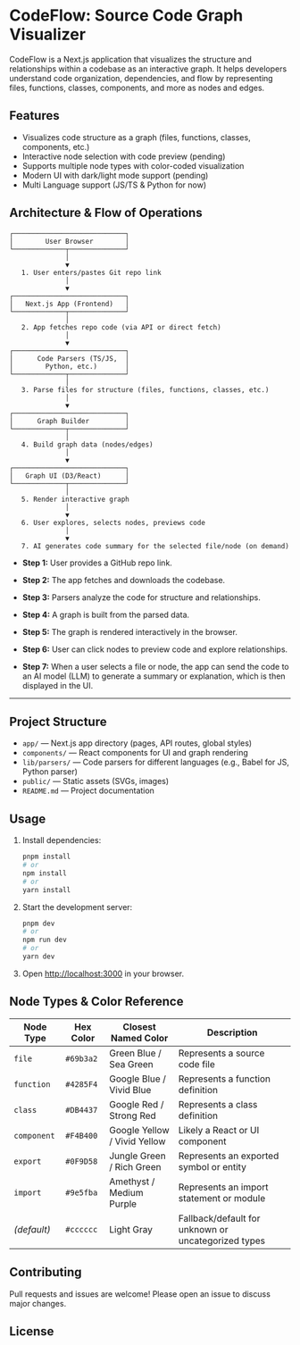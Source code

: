 # CodeFlow: Source Code Graph Visualizer

CodeFlow is a Next.js application that visualizes the structure and relationships within a codebase as an interactive graph. It helps developers understand code organization, dependencies, and flow by representing files, functions, classes, components, and more as nodes and edges.

## Features
- Visualizes code structure as a graph (files, functions, classes, components, etc.)
- Interactive node selection with code preview (pending)
- Supports multiple node types with color-coded visualization
- Modern UI with dark/light mode support (pending)
- Multi Language support (JS/TS & Python for now)

## Architecture & Flow of Operations

```
┌────────────────────────────┐
│        User Browser        │
└─────────────┬──────────────┘
              │
              ▼
   1. User enters/pastes Git repo link
              │
              ▼
┌────────────────────────────┐
│   Next.js App (Frontend)   │
└─────────────┬──────────────┘
              │
   2. App fetches repo code (via API or direct fetch)
              │
              ▼
┌────────────────────────────┐
│      Code Parsers (TS/JS,  │
│        Python, etc.)       │
└─────────────┬──────────────┘
              │
   3. Parse files for structure (files, functions, classes, etc.)
              │
              ▼
┌────────────────────────────┐
│      Graph Builder         │
└─────────────┬──────────────┘
              │
   4. Build graph data (nodes/edges)
              │
              ▼
┌────────────────────────────┐
│   Graph UI (D3/React)      │
└─────────────┬──────────────┘
              │
   5. Render interactive graph
              │
              ▼
   6. User explores, selects nodes, previews code
              │
              ▼
   7. AI generates code summary for the selected file/node (on demand)
```

* **Step 1:** User provides a GitHub repo link.
* **Step 2:** The app fetches and downloads the codebase.
* **Step 3:** Parsers analyze the code for structure and relationships.
* **Step 4:** A graph is built from the parsed data.
* **Step 5:** The graph is rendered interactively in the browser.

* **Step 6:** User can click nodes to preview code and explore relationships.
* **Step 7:** When a user selects a file or node, the app can send the code to an AI model (LLM) to generate a summary or explanation, which is then displayed in the UI.

---

## Project Structure
- `app/` — Next.js app directory (pages, API routes, global styles)
- `components/` — React components for UI and graph rendering
- `lib/parsers/` — Code parsers for different languages (e.g., Babel for JS, Python parser)
- `public/` — Static assets (SVGs, images)
- `README.md` — Project documentation

## Usage
1. Install dependencies:
   ```bash
   pnpm install
   # or
   npm install
   # or
   yarn install
   ```
2. Start the development server:
   ```bash
   pnpm dev
   # or
   npm run dev
   # or
   yarn dev
   ```
3. Open [http://localhost:3000](http://localhost:3000) in your browser.

## Node Types & Color Reference

| **Node Type** | **Hex Color** | **Closest Named Color**      | **Description**                                     |
| ------------- | ------------- | ---------------------------- | --------------------------------------------------- |
| `file`        | `#69b3a2`     | Green Blue / Sea Green       | Represents a source code file                       |
| `function`    | `#4285F4`     | Google Blue / Vivid Blue     | Represents a function definition                    |
| `class`       | `#DB4437`     | Google Red / Strong Red      | Represents a class definition                       |
| `component`   | `#F4B400`     | Google Yellow / Vivid Yellow | Likely a React or UI component                      |
| `export`      | `#0F9D58`     | Jungle Green / Rich Green    | Represents an exported symbol or entity             |
| `import`      | `#9e5fba`     | Amethyst / Medium Purple     | Represents an import statement or module            |
| *(default)*   | `#cccccc`     | Light Gray                   | Fallback/default for unknown or uncategorized types |

## Contributing
Pull requests and issues are welcome! Please open an issue to discuss major changes.

## License
